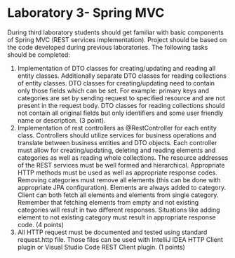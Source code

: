 # Laboratory 3- Spring MVC
During third laboratory students should get familiar with basic components of Spring MVC
(REST services implementation). Project should be based on the code developed during
previous laboratories.
The following tasks should be completed:
1. Implementation of DTO classes for creating/updating and reading all entity classes.
Additionally separate DTO classes for reading collections of entity classes. DTO
classes for creating/updating need to contain only those fields which can be set. For
example: primary keys and categories are set by sending request to specified
resource and are not present in the request body. DTO classes for reading
collections should not contain all original fields but only identifiers and some user
friendly name or description. (3 point).
2. Implementation of rest controllers as @RestController for each entity class.
Controllers should utilize services for business operations and translate between
business entities and DTO objects. Each controller must allow for creating/updating,
deleting and reading elements and categories as well as reading whole collections.
The resource addresses of the REST services must be well formed and
hierarchical. Appropriate HTTP methods must be used as well as appropriate
response codes. Removing categories must remove all elements (this can be done
with appropriate JPA configuration). Elements are always added to category. Client
can both fetch all elements and elements from single category. Remember that
fetching elements from empty and not existing categories will result in two different
responses. Situations like adding element to not existing category must result in
appropriate response code. (4 points)
3. All HTTP request must be documented and tested using standard request.http
file. Those files can be used with IntelliJ IDEA HTTP Client plugin or Visual Studio
Code REST Client plugin. (1 points)
